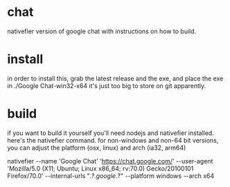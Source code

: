# chat
nativefier version of google chat with instructions on how to build. 

# install
in order to install this, grab the latest release and the exe, and place the exe in ./Google Chat-win32-x64
it's just too big to store on git apparently.

# build
if you want to build it yourself you'll need nodejs and nativefier installed.
here's the nativefier command. for non-windows and non-64 bit versions, you can adjust the platform (osx, linux) and arch (ia32, arm64)

nativefier --name 'Google Chat' 'https://chat.google.com/' --user-agent 'Mozilla/5.0 (X11; Ubuntu; Linux x86_64; rv:70.0) Gecko/20100101 Firefox/70.0' --internal-urls ".*?\.google\.*?" --platform windows --arch x64
